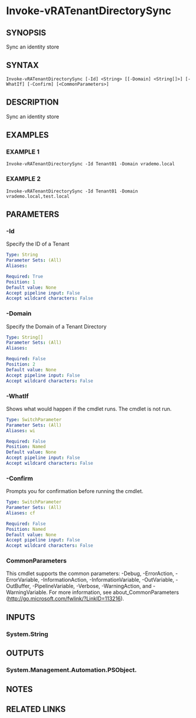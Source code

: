 # Invoke-vRATenantDirectorySync

## SYNOPSIS
Sync an identity store

## SYNTAX

```
Invoke-vRATenantDirectorySync [-Id] <String> [[-Domain] <String[]>] [-WhatIf] [-Confirm] [<CommonParameters>]
```

## DESCRIPTION
Sync an identity store

## EXAMPLES

### EXAMPLE 1
```
Invoke-vRATenantDirectorySync -Id Tenant01 -Domain vrademo.local
```

### EXAMPLE 2
```
Invoke-vRATenantDirectorySync -Id Tenant01 -Domain vrademo.local,test.local
```

## PARAMETERS

### -Id
Specify the ID of a Tenant

```yaml
Type: String
Parameter Sets: (All)
Aliases:

Required: True
Position: 1
Default value: None
Accept pipeline input: False
Accept wildcard characters: False
```

### -Domain
Specify the Domain of a Tenant Directory

```yaml
Type: String[]
Parameter Sets: (All)
Aliases:

Required: False
Position: 2
Default value: None
Accept pipeline input: False
Accept wildcard characters: False
```

### -WhatIf
Shows what would happen if the cmdlet runs.
The cmdlet is not run.

```yaml
Type: SwitchParameter
Parameter Sets: (All)
Aliases: wi

Required: False
Position: Named
Default value: None
Accept pipeline input: False
Accept wildcard characters: False
```

### -Confirm
Prompts you for confirmation before running the cmdlet.

```yaml
Type: SwitchParameter
Parameter Sets: (All)
Aliases: cf

Required: False
Position: Named
Default value: None
Accept pipeline input: False
Accept wildcard characters: False
```

### CommonParameters
This cmdlet supports the common parameters: -Debug, -ErrorAction, -ErrorVariable, -InformationAction, -InformationVariable, -OutVariable, -OutBuffer, -PipelineVariable, -Verbose, -WarningAction, and -WarningVariable.
For more information, see about_CommonParameters (http://go.microsoft.com/fwlink/?LinkID=113216).

## INPUTS

### System.String

## OUTPUTS

### System.Management.Automation.PSObject.

## NOTES

## RELATED LINKS
